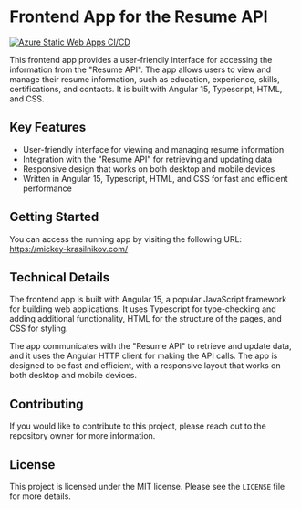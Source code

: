 # Frontend App for the Resume API
[![Azure Static Web Apps CI/CD](https://github.com/mickey-krasilnikov/resume-frontend-angular/actions/workflows/azure-static-web-apps-zealous-ground-0c120f01e.yml/badge.svg)](https://github.com/mickey-krasilnikov/resume-frontend-angular/actions/workflows/azure-static-web-apps-zealous-ground-0c120f01e.yml)

This frontend app provides a user-friendly interface for accessing the information from the "Resume API". The app allows users to view and manage their resume information, such as education, experience, skills, certifications, and contacts. It is built with Angular 15, Typescript, HTML, and CSS.

## Key Features

- User-friendly interface for viewing and managing resume information
- Integration with the "Resume API" for retrieving and updating data
- Responsive design that works on both desktop and mobile devices
- Written in Angular 15, Typescript, HTML, and CSS for fast and efficient performance

## Getting Started

You can access the running app by visiting the following URL:
https://mickey-krasilnikov.com/

## Technical Details

The frontend app is built with Angular 15, a popular JavaScript framework for building web applications. It uses Typescript for type-checking and adding additional functionality, HTML for the structure of the pages, and CSS for styling.

The app communicates with the "Resume API" to retrieve and update data, and it uses the Angular HTTP client for making the API calls. The app is designed to be fast and efficient, with a responsive layout that works on both desktop and mobile devices.

## Contributing

If you would like to contribute to this project, please reach out to the repository owner for more information.

## License

This project is licensed under the MIT license. Please see the `LICENSE` file for more details.
